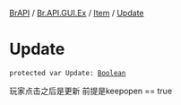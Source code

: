 [BrAPI](../../index.md) / [Br.API.GUI.Ex](../index.md) / [Item](index.md) / [Update](./-update.md)

# Update

`protected var Update: `[`Boolean`](https://kotlinlang.org/api/latest/jvm/stdlib/kotlin/-boolean/index.html)

玩家点击之后是更新 前提是keepopen == true


